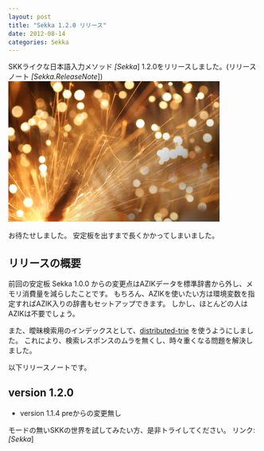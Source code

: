 ```yaml
---
layout: post
title: "Sekka 1.2.0 リリース"
date: 2012-08-14
categories: Sekka
---
```

SKKライクな日本語入力メソッド *[Sekka*] 1.2.0をリリースしました。(リリースノート *[Sekka.ReleaseNote*])
 ![img](/assets/images/iStock_000016378483XSmall.jpg)

お待たせしました。
安定板を出すまで長くかかってしまいました。

## リリースの概要
前回の安定板 Sekka 1.0.0 からの変更点はAZIKデータを標準辞書から外し、メモリ消費量を減らしたことです。
もちろん、AZIKを使いたい方は環境変数を指定すればAZIK入りの辞書もセットアップできます。
しかし、ほとんどの人はAZIKは不要でしょう。

また、曖昧検索用のインデックスとして、[distributed-trie](http://github.com/kiyoka/distributed-trie) を使うようにしました。
これにより、検索レスポンスのムラを無くし、時々重くなる問題を解決しました。

以下リリースノートです。
## version 1.2.0
- version 1.1.4 preからの変更無し

モードの無いSKKの世界を試してみたい方、是非トライしてください。
 リンク: *[Sekka*]
